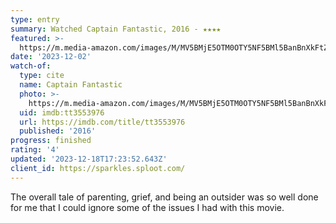 ```yaml
---
type: entry
summary: Watched Captain Fantastic, 2016 - ★★★★
featured: >-
  https://m.media-amazon.com/images/M/MV5BMjE5OTM0OTY5NF5BMl5BanBnXkFtZTgwMDcxOTQ3ODE@._V1_SX300.jpg
date: '2023-12-02'
watch-of:
  type: cite
  name: Captain Fantastic
  photo: >-
    https://m.media-amazon.com/images/M/MV5BMjE5OTM0OTY5NF5BMl5BanBnXkFtZTgwMDcxOTQ3ODE@._V1_SX300.jpg
  uid: imdb:tt3553976
  url: https://imdb.com/title/tt3553976
  published: '2016'
progress: finished
rating: '4'
updated: '2023-12-18T17:23:52.643Z'
client_id: https://sparkles.sploot.com/
---
```

The overall tale of parenting, grief, and being an outsider was so well done for me that I could ignore some of the issues I had with this movie.

